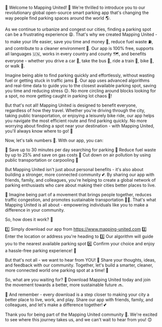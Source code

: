 🎉 Welcome to Mapping United! 🌟 We're thrilled to introduce you to our revolutionary global open-source smart parking app that's changing the way people find parking spaces around the world 🌎.

As we continue to urbanize and congest our cities, finding a parking spot can be a frustrating experience 😩. That's why we created Mapping United - to make your life easier, save you time and money 💸, reduce fuel waste ⛽️, and contribute to a cleaner environment 🌿. Our app is 100% free, supports all languages 🇺🇳, works in every country and county 🗺️, and benefits everyone - whether you drive a car 🚗, take the bus 🚌, ride a train 🚂, bike 🚴, or walk 👣.

Imagine being able to find parking quickly and effortlessly, without wasting fuel or getting stuck in traffic jams 🚨. Our app uses advanced algorithms and real-time data to guide you to the closest available parking spot, saving you time and reducing stress 😌. No more circling around blocks looking for a spot, no more getting caught in parking lot chaos 🏰!

But that's not all! Mapping United is designed to benefit everyone, regardless of how they travel. Whether you're driving through the city, taking public transportation, or enjoying a leisurely bike ride, our app helps you navigate the most efficient route and find parking quickly. No more worrying about finding a spot near your destination - with Mapping United, you'll always know where to go! 📍

Now, let's talk numbers 💸. With our app, you can:

🔹 Save up to 30 minutes per day searching for parking
🔹 Reduce fuel waste by up to 25% and save on gas costs
🔹 Cut down on air pollution by using public transportation or carpooling 🌟

But Mapping United isn't just about personal benefits - it's also about building a stronger, more connected community 💕. By sharing our app with friends, family, and colleagues, you're helping to create a global network of parking enthusiasts who care about making their cities better places to live.

🌆 Imagine being part of a movement that brings people together, reduces traffic congestion, and promotes sustainable transportation 🚴‍♂️. That's what Mapping United is all about - empowering individuals like you to make a difference in your community.

So, how does it work? 🔧

1️⃣ Simply download our app from https://www.mapping-united.com
2️⃣ Enter the location or address you're heading to
3️⃣ Our algorithm will guide you to the nearest available parking spot
4️⃣ Confirm your choice and enjoy a hassle-free parking experience! 🎉

But that's not all - we want to hear from YOU! 💬 Share your thoughts, ideas, and feedback with our community. Together, let's build a smarter, cleaner, more connected world one parking spot at a time! 🌟

So, what are you waiting for? 👀 Download Mapping United today and join the movement towards a better, more sustainable future 🔜.

🎉 And remember - every download is a step closer to making your city a better place to live, work, and play. Share our app with friends, family, and colleagues, and let's make a difference together! 💕

Thank you for being part of the Mapping United community 🌟. We're excited to see where this journey takes us, and we can't wait to hear from you! 😊